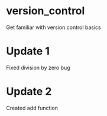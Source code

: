 # version_control
Get familiar with version control basics

# Update 1
Fixed division by zero bug

# Update 2
Created add function
